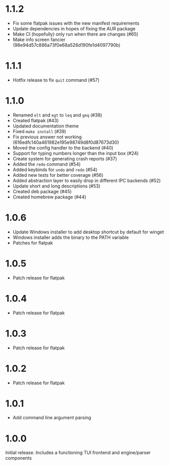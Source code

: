 # 1.1.2

- Fix some flatpak issues with the new manifest requirements
- Update dependencies in hopes of fixing the AUR package
- Make CI (hopefully) only run when there are changes (#65)
- Make info screen fancier (98e94d57c886a73f0e68a526d190fe1d4097790b)

# 1.1.1

- Hotfix release to fix `quit` command (#57)

# 1.1.0

- Renamed `elt` and `egt` to `leq` and `geq` (#38)
- Created flatpak (#43)
- Updated documentation theme
- Fixed `make install` (#39)
- Fix previous answer not working (616edfc140a461982e195e98749d8f0d87673d30)
- Moved the config handler to the backend (#40)
- Support for typing numbers longer than the input box (#24)
- Create system for generating crash reports (#37)
- Added the `redo` command (#54)
- Added keybinds for `undo` and `redo` (#54)
- Added new tests for better coverage (#56)
- Added abstraction layer to easily drop in different IPC backends (#52)
- Update short and long descriptions (#53)
- Created deb package (#45)
- Created homebrew package (#44)

# 1.0.6

- Update Windows installer to add desktop shortcut by default for winget
- Windows installer adds the binary to the PATH variable
- Patches for flatpak

# 1.0.5

- Patch release for flatpak

# 1.0.4

- Patch release for flatpak

# 1.0.3

- Patch release for flatpak

# 1.0.2

- Patch release for flatpak

# 1.0.1

- Add command line argument parsing

# 1.0.0

Initial release. Includes a functioning TUI frontend and engine/parser components

